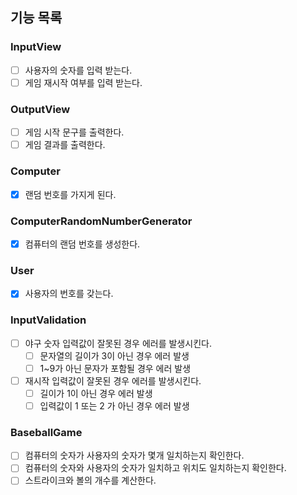 ## 기능 목록

### InputView
- [ ] 사용자의 숫자를 입력 받는다.
- [ ] 게임 재시작 여부를 입력 받는다.

### OutputView
- [ ] 게임 시작 문구를 출력한다.
- [ ] 게임 결과를 출력한다.

### Computer
- [x] 랜덤 번호를 가지게 된다.

### ComputerRandomNumberGenerator
- [x] 컴퓨터의 랜덤 번호를 생성한다.

### User
- [x] 사용자의 번호를 갖는다.

### InputValidation
- [ ] 야구 숫자 입력값이 잘못된 경우 에러를 발생시킨다.
   - [ ] 문자열의 길이가 3이 아닌 경우 에러 발생
   - [ ] 1~9가 아닌 문자가 포함될 경우 에러 발생
- [ ] 재시작 입력값이 잘못된 경우 에러를 발생시킨다.
   - [ ] 길이가 1이 아닌 경우 에러 발생
   - [ ] 입력값이 1 또는 2 가 아닌 경우 에러 발생

### BaseballGame
- [ ] 컴퓨터의 숫자가 사용자의 숫자가 몇개 일치하는지 확인한다.
- [ ] 컴퓨터의 숫자와 사용자의 숫자가 일치하고 위치도 일치하는지 확인한다.
- [ ] 스트라이크와 볼의 개수를 계산한다.
